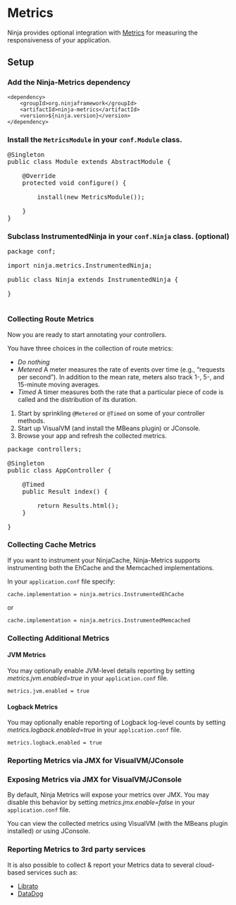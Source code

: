 Metrics
==============

Ninja provides optional integration with [Metrics](http://metrics.dropwizard.io/) for measuring the responsiveness of your application.

Setup
------------------

### Add the Ninja-Metrics dependency

    <dependency>
        <groupId>org.ninjaframework</groupId>
        <artifactId>ninja-metrics</artifactId>
        <version>${ninja.version}</version>
    </dependency>


### Install the `MetricsModule` in your `conf.Module` class.

<pre class="prettyprint">
@Singleton
public class Module extends AbstractModule {

    @Override
    protected void configure() {

        install(new MetricsModule());

    }
}
</pre>

### Subclass InstrumentedNinja in your `conf.Ninja` class. (optional)

<pre class="prettyprint">
package conf;

import ninja.metrics.InstrumentedNinja;

public class Ninja extends InstrumentedNinja {

}

</pre>

### Collecting Route Metrics

Now you are ready to start annotating your controllers.

You have three choices in the collection of route metrics:

- *Do nothing*
- *Metered*
A meter measures the rate of events over time (e.g., “requests per second”). In addition to the mean rate, meters also track 1-, 5-, and 15-minute moving averages.
- *Timed*
A timer measures both the rate that a particular piece of code is called and the distribution of its duration.

1. Start by sprinkling `@Metered` or `@Timed` on some of your controller methods.
2. Start up VisualVM (and install the MBeans plugin) or JConsole.
3. Browse your app and refresh the collected metrics.

<pre class="prettyprint">
package controllers;

@Singleton
public class AppController {

    @Timed
    public Result index() {

        return Results.html();
    }

}
</pre>

### Collecting Cache Metrics

If you want to instrument your NinjaCache, Ninja-Metrics supports instrumenting both the EhCache and the Memcached implementations.

In your `application.conf` file specify:

    cache.implementation = ninja.metrics.InstrumentedEhCache

or

    cache.implementation = ninja.metrics.InstrumentedMemcached

### Collecting Additional Metrics

#### JVM Metrics

You may optionally enable JVM-level details reporting by setting *metrics.jvm.enabled=true* in your `application.conf` file.

    metrics.jvm.enabled = true

#### Logback Metrics

You may optionally enable reporting of Logback log-level counts by setting *metrics.logback.enabled=true* in your `application.conf` file.

    metrics.logback.enabled = true

### Reporting Metrics via JMX for VisualVM/JConsole

### Exposing Metrics via JMX for VisualVM/JConsole

By default, Ninja Metrics will expose your metrics over JMX. You may disable this behavior by setting *metrics.jmx.enable=false* in your `application.conf` file.

You can view the collected metrics using VisualVM (with the MBeans plugin installed) or using JConsole.


### Reporting Metrics to 3rd party services

It is also possible to collect & report your Metrics data to several cloud-based services such as:

- [Librato](http://www.librato.com)
- [DataDog](http://www.datadoghq.com)
